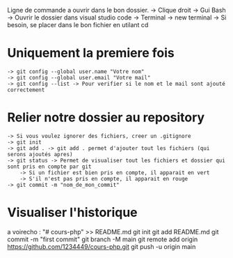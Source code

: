 Ligne de commande a ouvrir dans le bon dossier.
    -> Clique droit -> Gui Bash 
    -> Ouvrir le dossier dans visual studio code -> Terminal -> new terminal
    -> Si besoin, se placer dans le bon fichier en utilant cd 

# Uniquement la premiere fois

    -> git config --global user.name "Votre nom"
    -> git config --global user.email "Votre mail"
    -> git config --list -> Pour verifier si le nom et le mail sont ajouté correctement

# Relier notre dossier au repository 

    -> Si vous voulez ignorer des fichiers, creer un .gitignore
    -> git init 
    -> git add . -> git add . permet d'ajouter tout les fichiers (qui serons ajoutés apres)
    -> git status -> Permet de visualiser tout les fichiers et dossier qui sont pris en compte par git
        -> Si un fichier est bien pris en compte, il apparait en vert
        -> S'il n'est pas pris en compte, il apparait en rouge
    -> git commit -m "nom_de_mon_commit"

# Visualiser l'historique


a voirecho :
"# cours-php" >> README.md
git init
git add README.md
git commit -m "first commit"
git branch -M main
git remote add origin https://github.com/1234449/cours-php.git
git push -u origin main